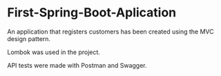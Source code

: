 # First-Spring-Boot-Aplication

<p>An application that registers customers has been created using the MVC design pattern.</p>
<p>Lombok was used in the project.</p>
<p>API tests were made with Postman and Swagger.</p>
